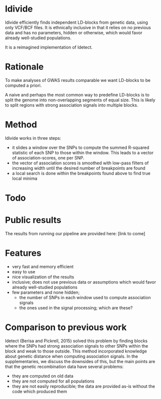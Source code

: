 # ldivide

ldivide efficiently finds independent LD-blocks from genetic data, using only
VCF/BCF files. It is ethnically inclusive in that it relies on no previous data
and has no parameters, hidden or otherwise, which would favor already
well-studied populations.

It is a reimagined implementation of ldetect.

# Rationale

To make analyses of GWAS results comparable we want LD-blocks to be computed
a priori.

A naive and perhaps the most common way to predefine LD-blocks is to split the
genome into non-overlapping segments of equal size. This is likely to split
regions with strong association signals into multiple blocks.

# Method

ldivide works in three steps:

- it slides a window over the SNPs to compute the summed R-squared statistic of
each SNP to those within the window. This leads to a vector of
association-scores, one per SNP.
- the vector of association scores is smoothed with low-pass filters of
  increasing width until the desired number of breakpoints are found
- a local search is done within the breakpoints found above to find true local
  minima

# Todo

<!-- - Use decimal representation of haplotypes to efficiently store results: -->


<!-- - Iterate over file with windows of 5000 -->

# Public results

The results from running our pipeline are provided here: [link to come]

# Features

- very fast and memory efficient
- easy to use
- nice visualization of the results
- inclusive; does not use previous data or assumptions which would favor already
  well-studied populations
- few parameters and none hidden;
  - the number of SNPs in each window used to compute association signals
  - the ones used in the signal processing; which are these?

# Comparison to previous work

ldetect (Berisa and Pickrell, 2015) solved this problem by finding blocks where
the SNPs had strong association signals to other SNPs within the block and weak
to those outside. This method incorporated knowledge about genetic distance when
computing association signals. In the supplementaries, we discuss the downsides
of this, but the main points are that the genetic recombination data have
several problems:

* they are computed on old data
* they are not computed for all populations
* they are not easily reproducible; the data are provided as-is without the code
  which produced them
